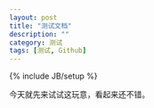 ```yaml
---
layout: post
title: "测试文档"
description: ""
category: 测试
tags: [测试, Github]
---
```

{% include JB/setup %}

今天就先来试试这玩意，看起来还不错。